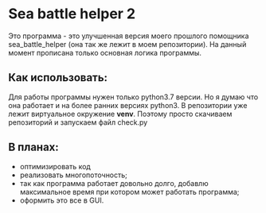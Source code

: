 Sea battle helper 2
===
Это программа - это улучшенная версия моего прошлого помощника sea_battle_helper 
(она так же лежит в моем репозитории). На данный момент прописана только основная
логика программы.

Как использовать:
---
Для работы программы нужен только python3.7 версии. Но я думаю что она работает и
на более ранних версиях python3.
В репозитории уже лежит виртуальное окружение **venv**.
Поэтому просто скачиваем репозиторий и запускаем файл check.py

В планах:
---
- оптимизировать код
- реализовать многопоточность;
- так как программа работает довольно долго, добавлю максимальное время 
при котором может работать программа;
- оформить это все в GUI.
